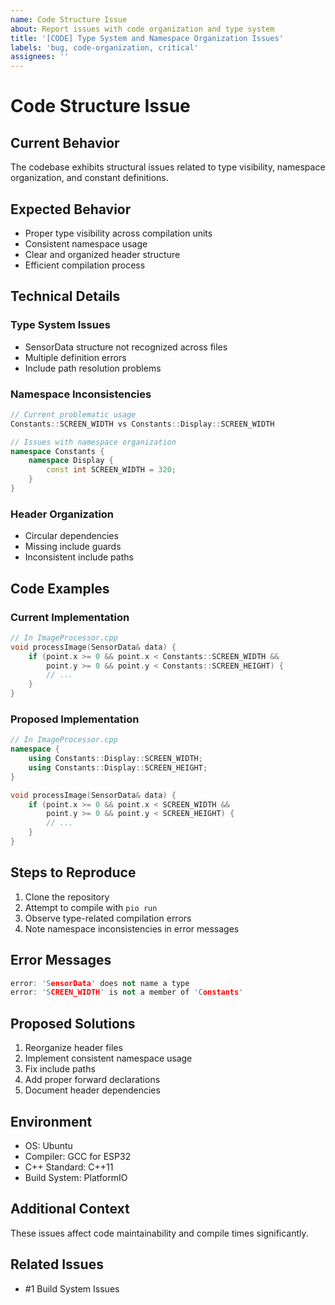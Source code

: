 ```yaml
---
name: Code Structure Issue
about: Report issues with code organization and type system
title: '[CODE] Type System and Namespace Organization Issues'
labels: 'bug, code-organization, critical'
assignees: ''
---
```


# Code Structure Issue

## Current Behavior
The codebase exhibits structural issues related to type visibility, namespace organization, and constant definitions.

## Expected Behavior
- Proper type visibility across compilation units
- Consistent namespace usage
- Clear and organized header structure
- Efficient compilation process

## Technical Details

### Type System Issues
- SensorData structure not recognized across files
- Multiple definition errors
- Include path resolution problems

### Namespace Inconsistencies
```cpp
// Current problematic usage
Constants::SCREEN_WIDTH vs Constants::Display::SCREEN_WIDTH

// Issues with namespace organization
namespace Constants {
    namespace Display {
        const int SCREEN_WIDTH = 320;
    }
}
```

### Header Organization
- Circular dependencies
- Missing include guards
- Inconsistent include paths

## Code Examples

### Current Implementation
```cpp
// In ImageProcessor.cpp
void processImage(SensorData& data) {
    if (point.x >= 0 && point.x < Constants::SCREEN_WIDTH &&
        point.y >= 0 && point.y < Constants::SCREEN_HEIGHT) {
        // ...
    }
}
```

### Proposed Implementation
```cpp
// In ImageProcessor.cpp
namespace {
    using Constants::Display::SCREEN_WIDTH;
    using Constants::Display::SCREEN_HEIGHT;
}

void processImage(SensorData& data) {
    if (point.x >= 0 && point.x < SCREEN_WIDTH &&
        point.y >= 0 && point.y < SCREEN_HEIGHT) {
        // ...
    }
}
```

## Steps to Reproduce
1. Clone the repository
2. Attempt to compile with `pio run`
3. Observe type-related compilation errors
4. Note namespace inconsistencies in error messages

## Error Messages
```cpp
error: 'SensorData' does not name a type
error: 'SCREEN_WIDTH' is not a member of 'Constants'
```

## Proposed Solutions
1. Reorganize header files
2. Implement consistent namespace usage
3. Fix include paths
4. Add proper forward declarations
5. Document header dependencies

## Environment
- OS: Ubuntu
- Compiler: GCC for ESP32
- C++ Standard: C++11
- Build System: PlatformIO

## Additional Context
These issues affect code maintainability and compile times significantly.

## Related Issues
- #1 Build System Issues